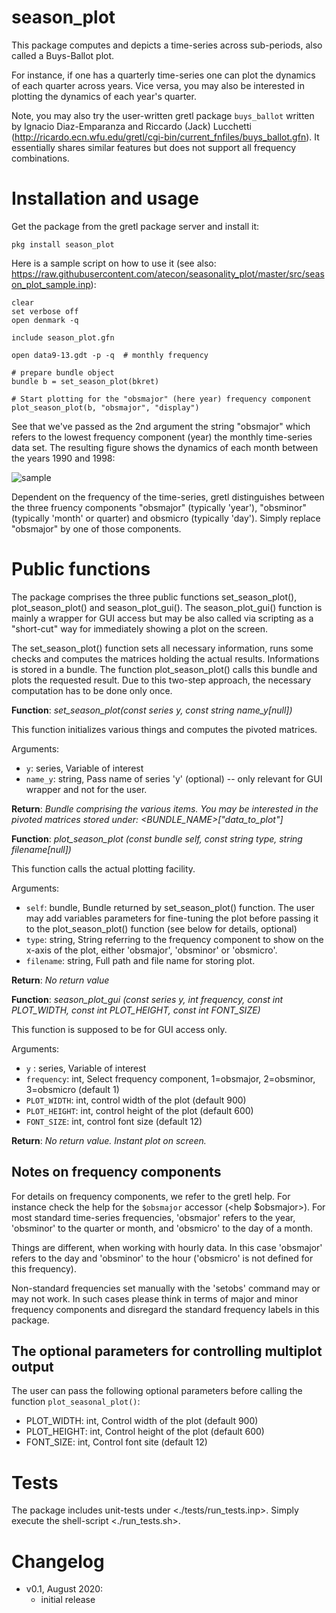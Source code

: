 # season_plot

This package computes and depicts a time-series across sub-periods, also called a Buys-Ballot plot.

For instance, if one has a quarterly time-series one can plot the dynamics of each quarter across years. Vice versa, you may also be interested in plotting the dynamics of each year's quarter.

Note, you may also try the user-written gretl package ```buys_ballot``` written by Ignacio Diaz-Emparanza and Riccardo (Jack) Lucchetti (http://ricardo.ecn.wfu.edu/gretl/cgi-bin/current_fnfiles/buys_ballot.gfn). It essentially shares similar features but does not support all frequency combinations.

# Installation and usage

Get the package from the gretl package server and install it:
```
pkg install season_plot
```

Here is a sample script on how to use it (see also: https://raw.githubusercontent.com/atecon/seasonality_plot/master/src/season_plot_sample.inp):

```
clear
set verbose off
open denmark -q

include season_plot.gfn

open data9-13.gdt -p -q  # monthly frequency

# prepare bundle object
bundle b = set_season_plot(bkret)

# Start plotting for the "obsmajor" (here year) frequency component
plot_season_plot(b, "obsmajor", "display")
```

See that we've passed as the 2nd argument the string "obsmajor" which refers to the lowest frequency component (year) the monthly time-series data set. The resulting figure shows the dynamics of each month between the years 1990 and 1998:

![sample](https://github.com/atecon/seasonality_plot/blob/master/plot1.png)

Dependent on the frequency of the time-series, gretl distinguishes between the three fruency components "obsmajor" (typically 'year'), "obsminor" (typically 'month' or quarter) and obsmicro (typically 'day'). Simply replace "obsmajor" by one of those components.


# Public functions

The package comprises the three public functions set_season_plot(), plot_season_plot() and season_plot_gui(). The season_plot_gui() function is mainly a wrapper for GUI access but may be also called via scripting as a "short-cut" way for immediately showing a plot on the screen.

The set_season_plot() function sets all necessary information, runs some checks and computes the matrices holding the actual results. Informations is stored in a bundle. The function plot_season_plot() calls this bundle and plots the requested result. Due to this two-step approach, the necessary computation has to be done only once.


**Function**:       *set_season_plot(const series y, const string name_y[null])*

This function initializes various things and computes the pivoted matrices.

Arguments:
- ```y```:    series, Variable of interest
- ```name_y```:    string, Pass name of series 'y' (optional) -- only relevant for GUI wrapper and not for the user.

**Return**: *Bundle comprising the various items. You may be interested in the pivoted matrices stored under: <BUNDLE_NAME>["data_to_plot"]*


**Function**:       *plot_season_plot (const bundle self, const string type, string filename[null])*

This function calls the actual plotting facility.

Arguments:
- ```self```:		bundle, Bundle returned by set_season_plot() function. The
	               	user may add variables parameters for fine-tuning the plot
					before passing it to the plot_season_plot() function (see
					below for details, optional)
- ```type```:   	string, String referring to the frequency component to show
	               	on the x-axis of the plot, either 'obsmajor', 'obsminor'
	               	or 'obsmicro'.
- ```filename```: 	string, Full path and file name for storing plot.

**Return**: *No return value*


**Function**:       *season_plot_gui (const series y, int frequency, const int PLOT_WIDTH, const int PLOT_HEIGHT, const int FONT_SIZE)*

This function is supposed to be for GUI access only.

Arguments:
- ```y```	:		series, Variable of interest
- ```frequency```:	int, Select frequency component, 1=obsmajor, 2=obsminor, 3=obsmicro (default 1)
- ```PLOT_WIDTH```: int, control width of the plot (default 900)
- ```PLOT_HEIGHT```: int, control height of the plot (default 600)
- ```FONT_SIZE```:   int, control font size (default 12)

**Return**: *No return value. Instant plot on screen.*


## Notes on frequency components

For details on frequency components, we refer to the gretl help. For instance check the help for the ```$obsmajor``` accessor (<help $obsmajor>). For most standard time-series frequencies, 'obsmajor' refers to the year, 'obsminor' to the quarter or month, and 'obsmicro' to the day of a month.

Things are different, when working with hourly data. In this case 'obsmajor' refers to the day and 'obsminor' to the hour ('obsmicro' is not defined for this frequency).

Non-standard frequencies set manually with the 'setobs' command may or may not work. In such cases please think in terms of major and minor frequency components and disregard the standard frequency labels in this package.

## The optional parameters for controlling multiplot output

The user can pass the following optional parameters before calling the function ```plot_seasonal_plot()```:

- PLOT_WIDTH:        int, Control width of the plot (default 900)
- PLOT_HEIGHT:       int, Control height of the plot (default 600)
- FONT_SIZE:         int, Control font site (default 12)

# Tests
The package includes unit-tests under <./tests/run_tests.inp>. Simply execute the shell-script <./run_tests.sh>.

# Changelog
- v0.1, August 2020:
    + initial release

